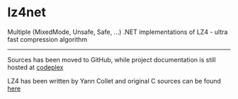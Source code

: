 # lz4net

Multiple (MixedMode, Unsafe, Safe, ...) .NET implementations of LZ4 - ultra fast compression algorithm

---

Sources has been moved to GitHub, while project documentation is still hosted at [codeplex](https://lz4net.codeplex.com/)

LZ4 has been written by Yann Collet and original C sources can be found [here](https://github.com/Cyan4973/lz4)
